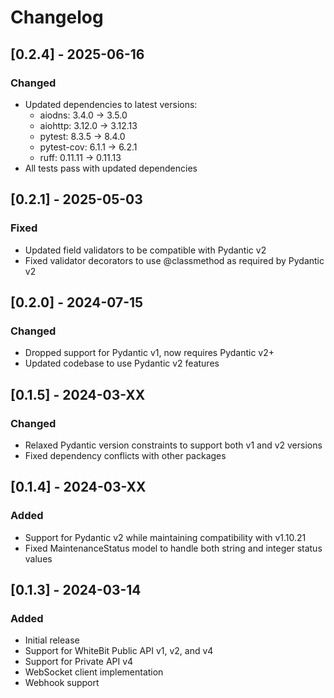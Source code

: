 # Changelog

## [0.2.4] - 2025-06-16

### Changed
- Updated dependencies to latest versions:
  - aiodns: 3.4.0 → 3.5.0
  - aiohttp: 3.12.0 → 3.12.13
  - pytest: 8.3.5 → 8.4.0
  - pytest-cov: 6.1.1 → 6.2.1
  - ruff: 0.11.11 → 0.11.13
- All tests pass with updated dependencies

## [0.2.1] - 2025-05-03

### Fixed
- Updated field validators to be compatible with Pydantic v2
- Fixed validator decorators to use @classmethod as required by Pydantic v2

## [0.2.0] - 2024-07-15

### Changed
- Dropped support for Pydantic v1, now requires Pydantic v2+
- Updated codebase to use Pydantic v2 features

## [0.1.5] - 2024-03-XX

### Changed
- Relaxed Pydantic version constraints to support both v1 and v2 versions
- Fixed dependency conflicts with other packages

## [0.1.4] - 2024-03-XX

### Added
- Support for Pydantic v2 while maintaining compatibility with v1.10.21
- Fixed MaintenanceStatus model to handle both string and integer status values

## [0.1.3] - 2024-03-14

### Added
- Initial release
- Support for WhiteBit Public API v1, v2, and v4
- Support for Private API v4
- WebSocket client implementation
- Webhook support
